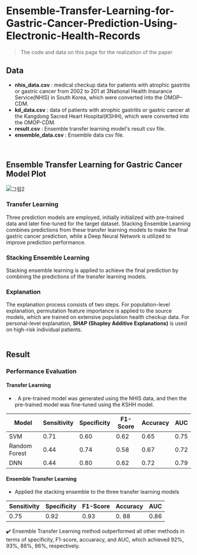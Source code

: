 # Ensemble-Transfer-Learning-for-Gastric-Cancer-Prediction-Using-Electronic-Health-Records
> The code and data on this page for the realization of the paper


## Data
- **nhis_data.csv** : medical checkup data for patients with atrophic gastritis or gastric cancer from 2002 to 201 at 3National Health Insurance Service(NHIS) in South Korea, which were converted into the OMOP–CDM.
- **kd_data.csv** :  data of patients with atrophic gastritis or gastric cancer at the Kangdong Sacred Heart Hospital(KSHH), which were converted into the OMOP-CDM.
- **result.csv** : Ensemble transfer learning model's result csv file.
- **ensemble_data.csv** : Ensemble data csv file.
</br>

## Ensemble Transfer Learning for Gastric Cancer Model Plot
![그림2](https://github.com/YeabinLim/Ensemble_Transfer_Learning_for_Gastric_Cancer/assets/118752772/43f06ec5-a160-434e-b28a-5406103af22a)

### Transfer Learning
Three prediction models are employed, initially initialized with pre-trained data and later fine-tuned for the target dataset. Stacking Ensemble Learning combines predictions from these transfer learning models to make the final gastric cancer prediction, while a Deep Neural Network is utilized to improve prediction performance.

### Stacking Ensemble Learning
Stacking ensemble learning is applied to achieve the final prediction by combining the predictions of the transfer learning models.

### Explanation
The explanation process consists of two steps. For population-level explanation, permutation feature importance is applied to the source models, which are trained on extensive population health checkup data. For personal-level explanation, **SHAP (Shapley Additive Explanations)** is used on high-risk individual patients.
</br>
</br>

## Result
### Performance Evaluation
#### Transfer Learning
- . A pre-trained model was generated using the NHIS data, and then the pre-trained model was fine-tuned using the KSHH model.
  
| Model          | Sensitivity | Specificity | F1-Score | Accuracy | AUC   |
| -------------- | ----------- | ----------- | -------- | -------- | ----- |
| SVM            | 0.71        | 0.60        | 0.62     | 0.65     | 0.75  |
| Random Forest  | 0.44        | 0.74        | 0.58     | 0.67     | 0.72  |
| DNN            | 0.44        | 0.80        | 0.62     | 0.72     | 0.79  |


#### Ensemble Transfer Learning
- Applied the stacking ensemble to the three transfer learning models

| Sensitivity | Specificity | F1-Score | Accuracy | AUC   |
| ----------- | ----------- | -------- | -------- | -------- |
| 0.75        | 0.92        | 0.93     | 0. 88    | 0.86     

✔️ Ensemble Transfer Learning method outperformed all other methods in terms of specificity, F1-score, accuaracy, and AUC, which achieved 92%, 93%, 88%, 86%, respectively.

